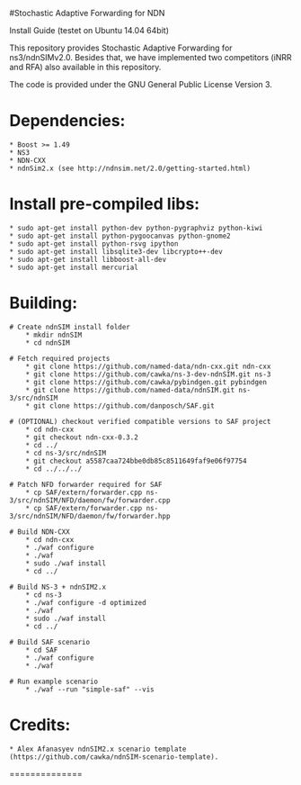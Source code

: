 #Stochastic Adaptive Forwarding for NDN

Install Guide (testet on Ubuntu 14.04 64bit)

This repository provides Stochastic Adaptive Forwarding for ns3/ndnSIMv2.0.
Besides that, we have implemented two competitors (iNRR and RFA) also available in this repository.

The code is provided under the GNU General Public License Version 3.

# Dependencies:
	* Boost >= 1.49
	* NS3
	* NDN-CXX
	* ndnSim2.x (see http://ndnsim.net/2.0/getting-started.html)
    
# Install pre-compiled libs:
	* sudo apt-get install python-dev python-pygraphviz python-kiwi
	* sudo apt-get install python-pygoocanvas python-gnome2
	* sudo apt-get install python-rsvg ipython
	* sudo apt-get install libsqlite3-dev libcrypto++-dev
	* sudo apt-get install libboost-all-dev
	* sudo apt-get install mercurial

# Building:

	# Create ndnSIM install folder
		* mkdir ndnSIM
		* cd ndnSIM

	# Fetch required projects
		* git clone https://github.com/named-data/ndn-cxx.git ndn-cxx	
		* git clone https://github.com/cawka/ns-3-dev-ndnSIM.git ns-3
		* git clone https://github.com/cawka/pybindgen.git pybindgen
		* git clone https://github.com/named-data/ndnSIM.git ns-3/src/ndnSIM
		* git clone https://github.com/danposch/SAF.git

	# (OPTIONAL) checkout verified compatible versions to SAF project
		* cd ndn-cxx
		* git checkout ndn-cxx-0.3.2
		* cd ../
		* cd ns-3/src/ndnSIM
		* git checkout a5587caa724bbe0db85c8511649faf9e06f97754
		* cd ../../../

	# Patch NFD forwarder required for SAF
		* cp SAF/extern/forwarder.cpp ns-3/src/ndnSIM/NFD/daemon/fw/forwarder.cpp
		* cp SAF/extern/forwarder.cpp ns-3/src/ndnSIM/NFD/daemon/fw/forwarder.hpp

	# Build NDN-CXX
		* cd ndn-cxx
		* ./waf configure
		* ./waf
		* sudo ./waf install
		* cd ../

	# Build NS-3 + ndnSIM2.x
		* cd ns-3
		* ./waf configure -d optimized
		* ./waf
		* sudo ./waf install
		* cd ../

	# Build SAF scenario
		* cd SAF
		* ./waf configure
		* ./waf 

	# Run example scenario
		* ./waf --run "simple-saf" --vis

# Credits: 

	* Alex Afanasyev ndnSIM2.x scenario template (https://github.com/cawka/ndnSIM-scenario-template).

==============
